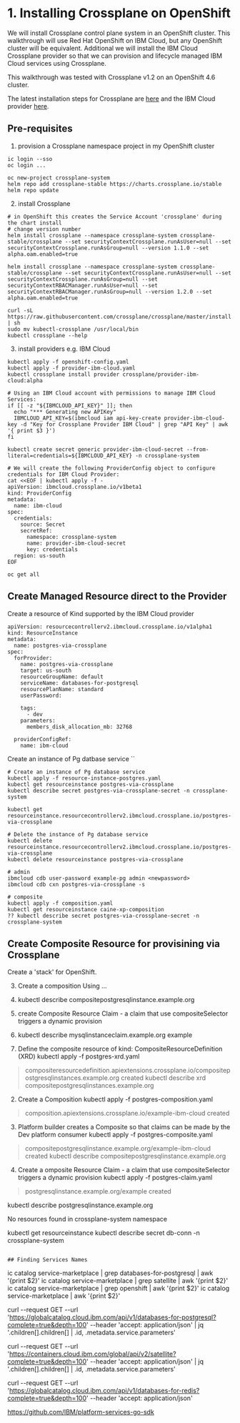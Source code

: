 # 1. Installing Crossplane on OpenShift
We will install Crossplane control plane system in an OpenShift cluster. This walkthrough will use Red Hat OpenShift on IBM Cloud, but any OpenShift cluster will be equivalent. Additional we will install the IBM Cloud Crossplane provider so that we can provision and lifecycle managed IBM Cloud services using Crossplane.

This walkthrough was tested with Crossplane v1.2 on an OpenShift 4.6 cluster.

The latest installation steps for Crossplane are [here](https://crossplane.io/docs/v1.2/getting-started/install-configure.html) and the IBM Cloud provider [here](https://github.com/crossplane-contrib/provider-ibm-cloud).

## Pre-requisites

1. provision a Crossplane namespace project in my OpenShift cluster
```
ic login --sso
oc login ...

oc new-project crossplane-system
helm repo add crossplane-stable https://charts.crossplane.io/stable
helm repo update
```
2. install Crossplane
```
# in OpenShift this creates the Service Account 'crossplane' during the chart install
# change version number
helm install crossplane --namespace crossplane-system crossplane-stable/crossplane --set securityContextCrossplane.runAsUser=null --set securityContextCrossplane.runAsGroup=null --version 1.1.0 --set alpha.oam.enabled=true

helm install crossplane --namespace crossplane-system crossplane-stable/crossplane --set securityContextCrossplane.runAsUser=null --set securityContextCrossplane.runAsGroup=null --set securityContextRBACManager.runAsUser=null --set securityContextRBACManager.runAsGroup=null --version 1.2.0 --set alpha.oam.enabled=true

curl -sL https://raw.githubusercontent.com/crossplane/crossplane/master/install.sh | sh
sudo mv kubectl-crossplane /usr/local/bin
kubectl crossplane --help
```

3. install providers e.g. IBM Cloud
```
kubectl apply -f openshift-config.yaml
kubectl apply -f provider-ibm-cloud.yaml
kubectl crossplane install provider crossplane/provider-ibm-cloud:alpha

# Using an IBM Cloud account with permissions to manage IBM Cloud Services:
if [[ -z "${IBMCLOUD_API_KEY}" ]]; then
  echo "*** Generating new APIKey"
  IBMCLOUD_API_KEY=$(ibmcloud iam api-key-create provider-ibm-cloud-key -d "Key for Crossplane Provider IBM Cloud" | grep "API Key" | awk '{ print $3 }')
fi

kubectl create secret generic provider-ibm-cloud-secret --from-literal=credentials=${IBMCLOUD_API_KEY} -n crossplane-system

# We will create the following ProviderConfig object to configure credentials for IBM Cloud Provider:
cat <<EOF | kubectl apply -f -
apiVersion: ibmcloud.crossplane.io/v1beta1
kind: ProviderConfig
metadata:
  name: ibm-cloud
spec:
  credentials:
    source: Secret
    secretRef:
      namespace: crossplane-system
      name: provider-ibm-cloud-secret
      key: credentials
  region: us-south
EOF

oc get all
```

## Create Managed Resource direct to the Provider
Create a resource of Kind supported by the IBM Cloud provider
```
apiVersion: resourcecontrollerv2.ibmcloud.crossplane.io/v1alpha1
kind: ResourceInstance
metadata:
  name: postgres-via-crossplane
spec:
  forProvider:
    name: postgres-via-crossplane
    target: us-south
    resourceGroupName: default
    serviceName: databases-for-postgresql
    resourcePlanName: standard
    userPassword:
    
    tags:
      - dev
    parameters:
      members_disk_allocation_mb: 32768

  providerConfigRef:
    name: ibm-cloud
```
Create an instance of Pg datbase service ``

```
# Create an instance of Pg database service
kubectl apply -f resource-instance-postgres.yaml
kubectl get resourceinstance postgres-via-crossplane
kubectl describe secret postgres-via-crossplane-secret -n crossplane-system

kubectl get resourceinstance.resourcecontrollerv2.ibmcloud.crossplane.io/postgres-via-crossplane

# Delete the instance of Pg database service
kubectl delete resourceinstance.resourcecontrollerv2.ibmcloud.crossplane.io/postgres-via-crossplane
kubectl delete resourceinstance postgres-via-crossplane

# admin
ibmcloud cdb user-password example-pg admin <newpassword>
ibmcloud cdb cxn postgres-via-crossplane -s

# composite
kubectl apply -f composition.yaml
kubectl get resourceinstance caine-xp-composition
?? kubectl describe secret postgres-via-crossplane-secret -n crossplane-system
```




## Create Composite Resource for provisining via Crossplane
Create a 'stack' for OpenShift.

3. Create a composition
Using ...
4. kubectl describe compositepostgresqlinstance.example.org
5. create Composite Resource Claim - a claim that use compositeSelector triggers a dynamic provision
6. kubectl describe mysqlinstanceclaim.example.org example


1. Define the composite resource of kind: CompositeResourceDefinition (XRD)
kubectl apply -f postgres-xrd.yaml
> compositeresourcedefinition.apiextensions.crossplane.io/compositepostgresqlinstances.example.org created
kubectl describe xrd compositepostgresqlinstances.example.org

2. Create a Composition
kubectl apply -f postgres-composition.yaml
> composition.apiextensions.crossplane.io/example-ibm-cloud created

3. Platform builder creates a Composite so that claims can be made by the Dev platform consumer
kubectl apply -f postgres-composite.yaml
> compositepostgresqlinstance.example.org/example-ibm-cloud created
kubectl describe compositepostgresqlinstance.example.org

4. Create a omposite Resource Claim - a claim that use compositeSelector triggers a dynamic provision
kubectl apply -f postgres-claim.yaml
> postgresqlinstance.example.org/example created

kubectl describe postgresqlinstance.example.org

No resources found in crossplane-system namespace

kubectl get resourceinstance 
kubectl describe secret db-conn -n crossplane-system

```

## Finding Services Names
```
ic catalog service-marketplace | grep databases-for-postgresql | awk '{print $2}'
ic catalog service-marketplace | grep satellite | awk '{print $2}'
ic catalog service-marketplace | grep openshift | awk '{print $2}'
ic catalog service-marketplace  | awk '{print $2}'

curl --request GET --url 'https://globalcatalog.cloud.ibm.com/api/v1/databases-for-postgresql?complete=true&depth=100' --header 'accept: application/json' | jq '.children[].children[] | .id, .metadata.service.parameters'

curl --request GET --url 'https://containers.cloud.ibm.com/global/api/v2/satellite?complete=true&depth=100' --header 'accept: application/json' | jq '.children[].children[] | .id, .metadata.service.parameters'

curl --request GET --url 'https://globalcatalog.cloud.ibm.com/api/v1/databases-for-redis?complete=true&depth=100' --header 'accept: application/json'

https://github.com/IBM/platform-services-go-sdk